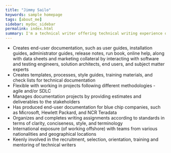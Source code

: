 ```yaml
---
title: "Jimmy Sailo"
keywords: sample homepage
tags: [about_me]
sidebar: mydoc_sidebar
permalink: index.html
summary: I'm a technical writer offering technical writing experience of over 13 years in the IT industry with writing documentation for domains ranging from RPA, ATM/POS transactions management, ERP, CRM, technical authoring and content management software, enterprise mobile applications, guest facing technologies applications, and embedded systems.
---
```


* Creates end-user documentation, such as user guides, installation guides, administrator guides, release notes, run book, online help, along with data sheets and marketing collateral by interacting with software and testing engineers, solution architects, end users, and subject matter experts
* Creates templates, processes, style guides, training materials, and check lists for technical documentation
* Flexible with working in projects following different methodologies - agile and/or SDLC 
* Manages documentation projects by providing estimates and deliverables to the stakeholders
* Has produced end-user documentation for blue chip companies, such as Microsoft, Hewlett Packard, and NCR Teradata
* Organizes and completes writing assignments according to standards in terms of clarity, conciseness, style, and terminology
* International exposure (of working offshore) with teams from various nationalities and geographical locations
*  Keenly involved in the recruitment, selection, orientation, training and mentoring of technical writers
